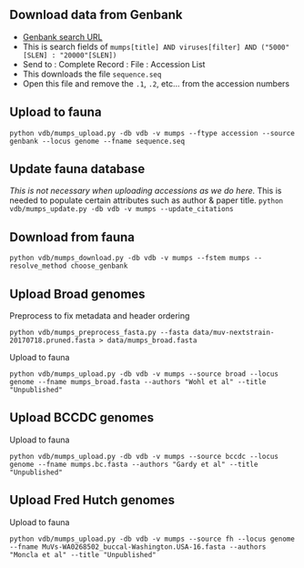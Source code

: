 ## Download data from Genbank

* [Genbank search URL](https://www.ncbi.nlm.nih.gov/nuccore?term=mumps%5Btitle%5D%20AND%20viruses%5Bfilter%5D%20AND%20%28%225000%22%5BSLEN%5D%20%3A%20%2220000%22%5BSLEN%5D%29&cmd=DetailsSearch)
* This is search fields of `mumps[title] AND viruses[filter] AND ("5000"[SLEN] : "20000"[SLEN])`
* Send to : Complete Record : File : Accession List
* This downloads the file `sequence.seq`
* Open this file and remove the `.1`, `.2`, etc... from the accession numbers

## Upload to fauna

`python vdb/mumps_upload.py -db vdb -v mumps --ftype accession --source genbank --locus genome --fname sequence.seq`

## Update fauna database

_This is not necessary when uploading accessions as we do here._
This is needed to populate certain attributes such as author & paper title.
`python vdb/mumps_update.py -db vdb -v mumps --update_citations`

## Download from fauna

`python vdb/mumps_download.py -db vdb -v mumps --fstem mumps --resolve_method choose_genbank`

## Upload Broad genomes

Preprocess to fix metadata and header ordering

`python vdb/mumps_preprocess_fasta.py --fasta data/muv-nextstrain-20170718.pruned.fasta > data/mumps_broad.fasta`

Upload to fauna

`python vdb/mumps_upload.py -db vdb -v mumps --source broad --locus genome --fname mumps_broad.fasta --authors "Wohl et al" --title "Unpublished"`

## Upload BCCDC genomes

Upload to fauna

`python vdb/mumps_upload.py -db vdb -v mumps --source bccdc --locus genome --fname mumps.bc.fasta --authors "Gardy et al" --title "Unpublished"`

## Upload Fred Hutch genomes

Upload to fauna

`python vdb/mumps_upload.py -db vdb -v mumps --source fh --locus genome --fname MuVs-WA0268502_buccal-Washington.USA-16.fasta --authors "Moncla et al" --title "Unpublished"`
